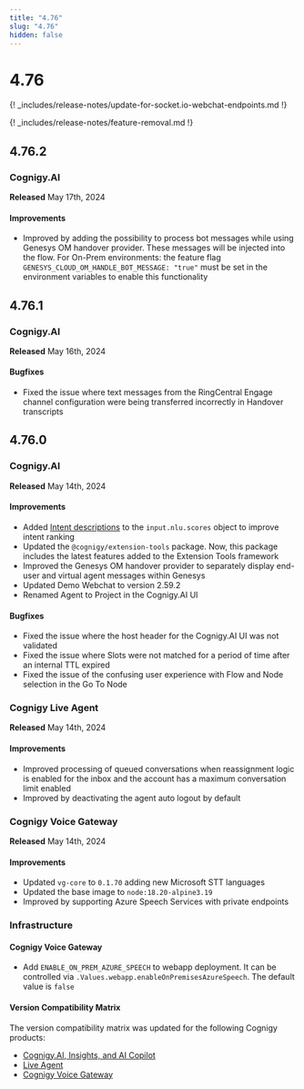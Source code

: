 ```yaml
---
title: "4.76"
slug: "4.76"
hidden: false
---
```


# 4.76

{! _includes/release-notes/update-for-socket.io-webchat-endpoints.md !}

{! _includes/release-notes/feature-removal.md !}

## 4.76.2

### Cognigy.AI

**Released** May 17th, 2024

#### Improvements

- Improved by adding the possibility to process bot messages while using Genesys OM handover provider. These messages will be injected into the flow. For On-Prem environments: the feature flag `GENESYS_CLOUD_OM_HANDLE_BOT_MESSAGE: "true"` must be set in the environment variables to enable this functionality

## 4.76.1

### Cognigy.AI

**Released** May 16th, 2024

#### Bugfixes

- Fixed the issue where text messages from the RingCentral Engage channel configuration were being transferred incorrectly in Handover transcripts

## 4.76.0

### Cognigy.AI

**Released** May 14th, 2024

#### Improvements

- Added [Intent descriptions](../ai/empower/nlu/external/intent-reranking.md) to the `input.nlu.scores` object to improve intent ranking
- Updated the `@cognigy/extension-tools` package. Now, this package includes the latest features added to the Extension Tools framework
- Improved the Genesys OM handover provider to separately display end-user and virtual agent messages within Genesys
- Updated Demo Webchat to version 2.59.2
- Renamed Agent to Project in the Cognigy.AI UI

#### Bugfixes

- Fixed the issue where the host header for the Cognigy.AI UI was not validated
- Fixed the issue where Slots were not matched for a period of time after an internal TTL expired
- Fixed the issue of the confusing user experience with Flow and Node selection in the Go To Node

### Cognigy Live Agent

**Released** May 14th, 2024

#### Improvements

- Improved processing of queued conversations when reassignment logic is enabled for the inbox and the account has a maximum conversation limit enabled
- Improved by deactivating the agent auto logout by default

### Cognigy Voice Gateway

**Released** May 14th, 2024

#### Improvements

- Updated `vg-core` to `0.1.70` adding new Microsoft STT languages
- Updated the base image to `node:18.20-alpine3.19`
- Improved by supporting Azure Speech Services with private endpoints

### Infrastructure

#### Cognigy Voice Gateway

- Add `ENABLE_ON_PREM_AZURE_SPEECH` to webapp deployment. It can be controlled via  `.Values.webapp.enableOnPremisesAzureSpeech`. The default value is `false`

#### Version Compatibility Matrix

The version compatibility matrix was updated for the following Cognigy products:

- [Cognigy.AI, Insights, and AI Copilot](../ai/installation/version-compatibility-matrix.md)
- [Live Agent](../live-agent/installation/deployment/version-compatibility-matrix.md)
- [Cognigy Voice Gateway](../voice-gateway/installation/version-compatibility-matrix.md)
